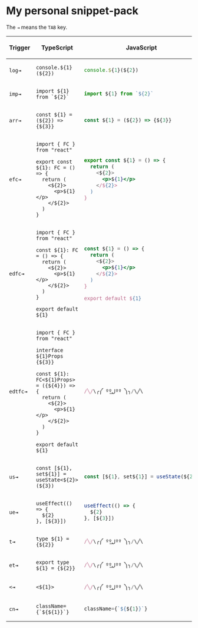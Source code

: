 <h1>My personal snippet-pack</h1>

The `⇥` means the `TAB` key.

<table>
<thead>
<tr>
  <th>

**Trigger**

  </th>

  <th>
  
  **TypeScript**

  </th>
  
  
  <th>

**JavaScript**

  </th>

</tr>

</thead>


<tr>
  <td><code>log⇥</code></td>

  <td>   
  
```tsx
console.${1}(${2})
```

  </td>

  <td>

```jsx
console.${1}(${2})
```
  
  </td>

</tr>





<tr>
  <td><code>imp⇥</code></td>

  <td>   
  
```tsx
import ${1} from `${2}`
```

  </td>

  <td>

```jsx
import ${1} from `${2}`
```
  
  </td>

</tr>





<tr>
  <td><code>arr⇥</code></td>

  <td>   
  
```tsx
const ${1} = (${2}) => {${3}}
```

  </td>

  <td>

```jsx
const ${1} = (${2}) => {${3}}
```
  
  </td>

</tr>



<tr>
  <td><code>efc⇥</code></td>
  <td>

```tsx
import { FC } from "react"

export const ${1}: FC = () => {
  return (
    <${2}>
      <p>${1}</p>
    </${2}>
  )
}
```

  </td>
  <td>

```jsx
export const ${1} = () => {
  return (
    <${2}>
      <p>${1}</p>
    </${2}>
  )
}
```

  </td>
</tr>




<tr>
  <td><code>edfc⇥</code></td>
  <td>

```tsx
import { FC } from "react"

const ${1}: FC = () => {
  return (
    <${2}>
      <p>${1}</p>
    </${2}>
  )
}

export default ${1}
```

  </td>
  <td>

```jsx
const ${1} = () => {
  return (
    <${2}>
      <p>${1}</p>
    </${2}>
  )
}

export default ${1}
```

  </td>
</tr>




<tr>
  <td><code>edtfc⇥</code></td>
  <td>

```tsx
import { FC } from "react"

interface ${1}Props {${3}}

const ${1}: FC<${1}Props> = ({${4}}) => {
  return (
    <${2}>
      <p>${1}</p>
    </${2}>
  )
}

export default ${1}
```

  </td>
  <td>

```jsx
/╲/\╭༼ ººل͟ºº ༽╮/\╱\
```

  </td>
</tr>



<tr>
  <td><code>us⇥</code></td>
  <td>

```tsx
const [${1}, set${1}] = useState<${2}>(${3})
```

  </td>
  <td>


```jsx
const [${1}, set${1}] = useState(${2})
```

  </td>
</tr>



<tr>
  <td><code>ue⇥</code></td>
  <td>

```tsx
useEffect(() => {
  ${2}
}, [${3}])
```

  </td>
  <td>

```jsx
useEffect(() => {
  ${2}
}, [${3}])
```

  </td>
</tr>



<tr>
  <td><code>t⇥</code></td>
  <td>

```tsx
type ${1} = {${2}}
```

  </td>
  <td>

```jsx
/╲/\╭༼ ººل͟ºº ༽╮/\╱\
```

  </td>
</tr>



<tr>
  <td><code>et⇥</code></td>
  <td>

```tsx
export type ${1} = {${2}}
```

  </td>
  <td>

```jsx
/╲/\╭༼ ººل͟ºº ༽╮/\╱\
```

  </td>
</tr>



<tr>
  <td><code><⇥</code></td>
  <td>

```tsx
<${1}>
```

  </td>
  <td>

```jsx
/╲/\╭༼ ººل͟ºº ༽╮/\╱\
```

  </td>
</tr>



<tr>
  <td><code>cn⇥</code></td>
  <td>

```tsx
className={`${${1}}`}
```

  </td>
  <td>

```jsx
className={`${${1}}`}
```

  </td>
</tr>